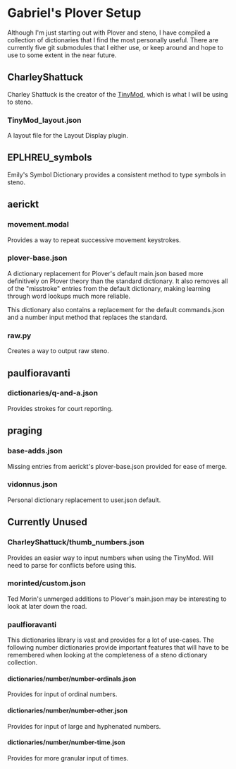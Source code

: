 # Gabriel's Plover Setup

Although I'm just starting out with Plover and steno, I have compiled a collection of dictionaries that I find the most personally useful. There are currently five git submodules that I either use, or keep around and hope to use to some extent in the near future.

## CharleyShattuck

Charley Shattuck is the creator of the [TinyMod](https://stenomod.blogspot.com/), which is what I will be using to steno.

### TinyMod_layout.json

A layout file for the Layout Display plugin.

## EPLHREU_symbols

Emily's Symbol Dictionary provides a consistent method to type symbols in steno.

## aerickt

### movement.modal

Provides a way to repeat successive movement keystrokes.

### plover-base.json

A dictionary replacement for Plover's default main.json based more definitively on Plover theory than the standard dictionary. It also removes all of the "misstroke" entries from the default dictionary, making learning through word lookups much more reliable.

This dictionary also contains a replacement for the default commands.json and a number input method that replaces the standard.

### raw.py

Creates a way to output raw steno.

## paulfioravanti

### dictionaries/q-and-a.json

Provides strokes for court reporting.

## praging

### base-adds.json

Missing entries from aerickt's plover-base.json provided for ease of merge.

### vidonnus.json

Personal dictionary replacement to user.json default.

## Currently Unused

### CharleyShattuck/thumb_numbers.json

Provides an easier way to input numbers when using the TinyMod. Will need to parse for conflicts before using this.

### morinted/custom.json

Ted Morin's unmerged additions to Plover's main.json may be interesting to look at later down the road.

### paulfioravanti

This dictionaries library is vast and provides for a lot of use-cases. The following number dictionaries provide important features that will have to be remembered when looking at the completeness of a steno dictionary collection.

#### dictionaries/number/number-ordinals.json

Provides for input of ordinal numbers.

#### dictionaries/number/number-other.json

Provides for input of large and hyphenated numbers.

#### dictionaries/number/number-time.json

Provides for more granular input of times.
